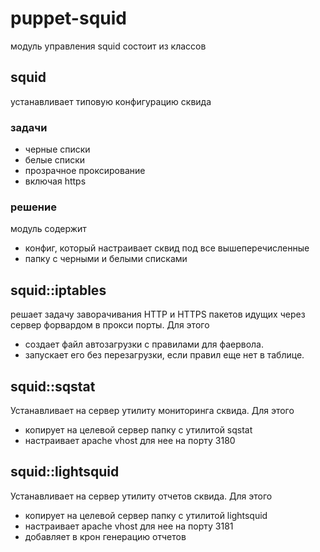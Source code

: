 # puppet-squid
модуль управления squid
состоит из классов
## squid 
устанавливает типовую конфигурацию сквида 
### задачи
* черные списки
* белые списки
* прозрачное проксирование
* включая https
### решение
модуль содержит 
* конфиг, который настраивает сквид под все вышеперечисленные 
* папку с черными и белыми списками
 
## squid::iptables 
решает задачу заворачивания HTTP и HTTPS пакетов идущих через сервер форвардом в прокси порты.
Для этого 
* создает файл автозагрузки с правилами для фаервола. 
* запускает его без перезагрузки, если правил еще нет в таблице. 

## squid::sqstat
Устанавливает на сервер утилиту мониторинга сквида.
Для этого 
* копирует на целевой сервер папку с утилитой sqstat 
* настраивает apache vhost для нее на порту 3180 
 
## squid::lightsquid
Устанавливает на сервер утилиту отчетов сквида. 
Для этого 
* копирует на целевой сервер папку с утилитой lightsquid 
* настраивает apache vhost для нее на порту 3181 
* добавляет в крон генерацию отчетов 
